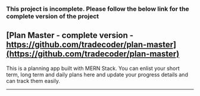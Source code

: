 ### This project is incomplete. Please follow the below link for the complete version of the project
## [Plan Master - complete version - https://github.com/tradecoder/plan-master](https://github.com/tradecoder/plan-master)



This is a planning app built with MERN Stack. 
You can enlist your short term, long term and daily plans here and update your progress details and can track them easily.

***
